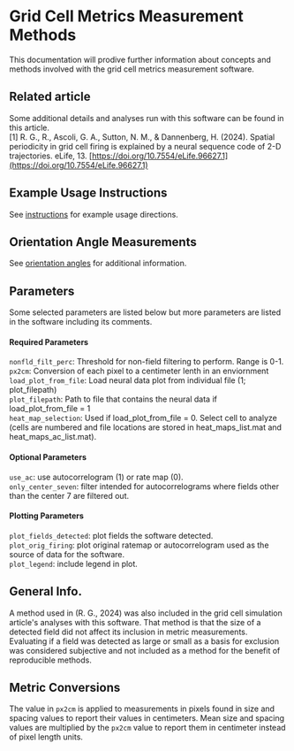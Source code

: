 Grid Cell Metrics Measurement Methods
=====================================

This documentation will prodive further information about concepts and methods involved with the grid cell metrics measurement software.

## Related article
Some additional details and analyses run with this software can be found in this article.
<br>\[1\] R. G., R., Ascoli, G. A., Sutton, N. M., & Dannenberg, H. (2024). Spatial periodicity in grid cell firing is explained by a neural sequence code of 2-D trajectories. eLife, 13. [https://doi.org/10.7554/eLife.96627.1](https://doi.org/10.7554/eLife.96627.1)

## Example Usage Instructions
See [instructions](https://hco-dev-docs.readthedocs.io/en/latest/gridcell_metrics/usage_instruct.html) for example usage directions.

## Orientation Angle Measurements
See [orientation angles](https://hco-dev-docs.readthedocs.io/en/latest/gridcell_metrics/orientation_angles.html) for additional information.

## Parameters
Some selected parameters are listed below but more parameters are listed in the software including its comments.

#### Required Parameters
`nonfld_filt_perc`: Threshold for non-field filtering to perform. Range is 0-1.
<br>`px2cm`: Conversion of each pixel to a centimeter lenth in an enviornment
<br>`load_plot_from_file`: Load neural data plot from individual file (1; plot_filepath)
<br>`plot_filepath`: Path to file that contains the neural data if load_plot_from_file = 1
<br>`heat_map_selection`: Used if load_plot_from_file = 0. Select cell to analyze (cells are numbered and file locations are stored in heat_maps_list.mat and heat_maps_ac_list.mat).

#### Optional Parameters
`use_ac`: use autocorrelogram (1) or rate map (0).
<br>`only_center_seven`: filter intended for autocorrelograms where fields other than the center 7 are filtered out.

#### Plotting Parameters
`plot_fields_detected`: plot fields the software detected.
<br>`plot_orig_firing`: plot original ratemap or autocorrelogram used as the source of data for the software.
<br>`plot_legend`: include legend in plot.

## General Info.
A method used in (R. G., 2024) was also included in the grid cell simulation article's analyses with this software. That method is that the size of a detected field did not affect its inclusion in metric measurements. Evaluating if a field was detected as large or small as a basis for exclusion was considered subjective and not included as a method for the benefit of reproducible methods.

## Metric Conversions
The value in `px2cm` is applied to measurements in pixels found in size and spacing values to report their values in centimeters. Mean size and spacing values are multiplied by the `px2cm` value to report them in centimeter instead of pixel length units.